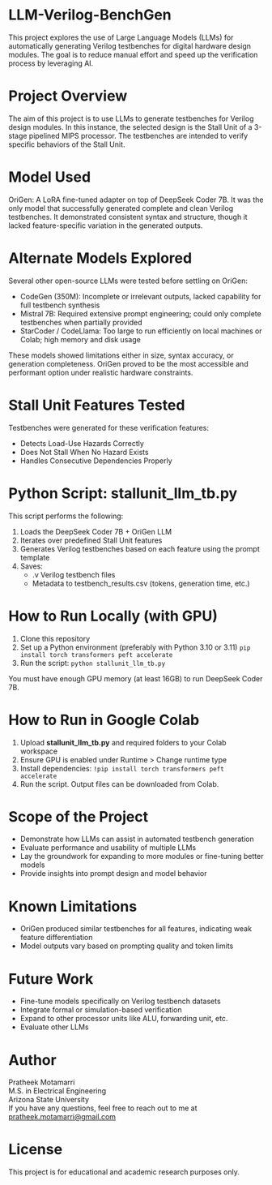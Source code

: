 # LLM-Verilog-BenchGen
This project explores the use of Large Language Models (LLMs) for automatically generating Verilog testbenches for digital hardware design modules. The goal is to reduce manual effort and speed up the verification process by leveraging AI.

# Project Overview
The aim of this project is to use LLMs to generate testbenches for Verilog design modules. In this instance, the selected design is the Stall Unit of a 3-stage pipelined MIPS processor. The testbenches are intended to verify specific behaviors of the Stall Unit.

# Model Used
OriGen: A LoRA fine-tuned adapter on top of DeepSeek Coder 7B. It was the only model that successfully generated complete and clean Verilog testbenches. It demonstrated consistent syntax and structure, though it lacked feature-specific variation in the generated outputs.

# Alternate Models Explored
Several other open-source LLMs were tested before settling on OriGen:
- CodeGen (350M): Incomplete or irrelevant outputs, lacked capability for full testbench synthesis
- Mistral 7B: Required extensive prompt engineering; could only complete testbenches when partially provided
- StarCoder / CodeLlama: Too large to run efficiently on local machines or Colab; high memory and disk usage

These models showed limitations either in size, syntax accuracy, or generation completeness. OriGen proved to be the most accessible and performant option under realistic hardware constraints.

# Stall Unit Features Tested
Testbenches were generated for these verification features:
- Detects Load-Use Hazards Correctly
- Does Not Stall When No Hazard Exists
- Handles Consecutive Dependencies Properly

# Python Script: stallunit_llm_tb.py
This script performs the following:
1. Loads the DeepSeek Coder 7B + OriGen LLM
2. Iterates over predefined Stall Unit features
3. Generates Verilog testbenches based on each feature using the prompt template
4. Saves:
   - .v Verilog testbench files
   - Metadata to testbench_results.csv (tokens, generation time, etc.)

# How to Run Locally (with GPU)
1. Clone this repository
2. Set up a Python environment (preferably with Python 3.10 or 3.11)
```pip install torch transformers peft accelerate```
3. Run the script:
```python stallunit_llm_tb.py```

You must have enough GPU memory (at least 16GB) to run DeepSeek Coder 7B.

# How to Run in Google Colab
1. Upload **stallunit_llm_tb.py** and required folders to your Colab workspace
2. Ensure GPU is enabled under Runtime > Change runtime type
3. Install dependencies:
```!pip install torch transformers peft accelerate```
4. Run the script. Output files can be downloaded from Colab.

# Scope of the Project
- Demonstrate how LLMs can assist in automated testbench generation
- Evaluate performance and usability of multiple LLMs
- Lay the groundwork for expanding to more modules or fine-tuning better models
- Provide insights into prompt design and model behavior

# Known Limitations
- OriGen produced similar testbenches for all features, indicating weak feature differentiation
- Model outputs vary based on prompting quality and token limits

# Future Work
- Fine-tune models specifically on Verilog testbench datasets
- Integrate formal or simulation-based verification
- Expand to other processor units like ALU, forwarding unit, etc.
- Evaluate other LLMs

# Author
Pratheek Motamarri  
M.S. in Electrical Engineering   
Arizona State University  
If you have any questions, feel free to reach out to me at pratheek.motamarri@gmail.com

# License
This project is for educational and academic research purposes only.
